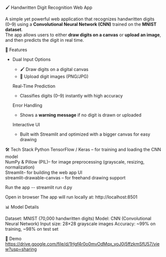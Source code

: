 🖌️ Handwritten Digit Recognition Web App

A simple yet powerful web application that recognizes handwritten digits (0–9) using a **Convolutional Neural Network (CNN)** trained on the **MNIST dataset**.  
The app allows users to either **draw digits on a canvas** or **upload an image**, and then predicts the digit in real time.

🚀 Features
- Dual Input Options
  - 🖌️ Draw digits on a digital canvas  
  - 📂 Upload digit images (PNG/JPG)

  Real-Time Prediction
  - Classifies digits (0–9) instantly with high accuracy

  Error Handling 
  - Shows a **warning message** if no digit is drawn or uploaded

  Interactive UI  
  - Built with Streamlit and optimized with a bigger canvas for easy drawing

🛠️ Tech Stack
Python 
TensorFlow / Keras – for training and loading the CNN model  
NumPy & Pillow (PIL)– for image preprocessing (grayscale, resizing, normalization)  
Streamlit– for building the web app UI  
streamlit-drawable-canvas – for freehand drawing support  

Run the app -- streamlit run d.py

Open in browser
The app will run locally at: http://localhost:8501

📊 Model Details

Dataset: MNIST (70,000 handwritten digits)
Model: CNN (Convolutional Neural Network)
Input size: 28×28 grayscale images
Accuracy: ~99% on training, ~98% on test set

🎥 Demo 
https://drive.google.com/file/d/1Hgf4r0o0mvOdMqx_yoJ0j5ffzkmSfU57/view?usp=sharing
